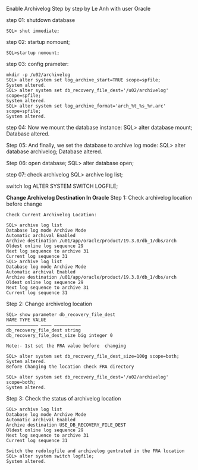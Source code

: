 Enable Archivelog Step by step by Le Anh with user Oracle

step 01: shutdown database
```
SQL> shut immediate;
```
step 02: startup nomount;
```
SQL>startup nomount;
```
step 03: config prameter:
```
mkdir -p /u02/archivelog
SQL> alter system set log_archive_start=TRUE scope=spfile; 
System altered. 
SQL> alter system set db_recovery_file_dest='/u02/archivelog' scope=spfile;
System altered.
SQL> alter system set log_archive_format='arch_%t_%s_%r.arc' scope=spfile;
System altered.
```
step 04: Now we mount the database instance:
SQL> alter database mount; 
Database altered.

Step 05: And finally, we set the database to archive log mode:
SQL> alter database archivelog;
Database altered.

Step 06: open database;
SQL> alter database open;

step 07: check archivelog
SQL> archive log list;

switch log
ALTER SYSTEM SWITCH LOGFILE;


**Change Archivelog Destination In Oracle**
Step 1: Check archivelog location before change
```
Check Current Archivelog Location:

SQL> archive log list
Database log mode Archive Mode
Automatic archival Enabled
Archive destination /u01/app/oracle/product/19.3.0/db_1/dbs/arch
Oldest online log sequence 29
Next log sequence to archive 31
Current log sequence 31
SQL> archive log list
Database log mode Archive Mode
Automatic archival Enabled
Archive destination /u01/app/oracle/product/19.3.0/db_1/dbs/arch
Oldest online log sequence 29
Next log sequence to archive 31
Current log sequence 31
```
Step 2: Change archivelog location
```
SQL> show parameter db_recovery_file_dest
NAME TYPE VALUE
———————————— ———– ——————————
db_recovery_file_dest string
db_recovery_file_dest_size big integer 0

Note:- 1st set the FRA value before  changing

SQL> alter system set db_recovery_file_dest_size=100g scope=both;
System altered.
Before Changing the location check FRA directory

SQL> alter system set db_recovery_file_dest='/u02/archivelog' scope=both;
System altered.
```

Step 3: Check the status of archivelog location 
```
SQL> archive log list
Database log mode Archive Mode
Automatic archival Enabled
Archive destination USE_DB_RECOVERY_FILE_DEST
Oldest online log sequence 29
Next log sequence to archive 31
Current log sequence 31

Switch the redologfile and archivelog gentrated in the FRA location
SQL> alter system switch logfile;
System altered.
```


